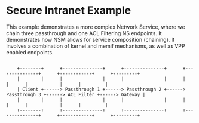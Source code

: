 # Secure Intranet Example

This example demonstrates a more complex Network Service, where we chain three passthrough and one ACL Filtering NS endpoints. It demonstrates how NSM allows for service composition (chaining). It involves a combination of kernel and memif mechanisms, as well as VPP enabled endpoints.

```

    +--------+      +---------------+      +---------------+      +---------------+      +------------+      +---------+
    |        |      |               |      |               |      |               |      |            |      |         |
    | Client +------> Passthrough 1 +------> Passthrough 2 +------> Passthrough 3 +------> ACL Filter +------> Gateway |
    |        |      |               |      |               |      |               |      |            |      |         |
    +--------+      +---------------+      +---------------+      +---------------+      +------------+      +---------+
```
